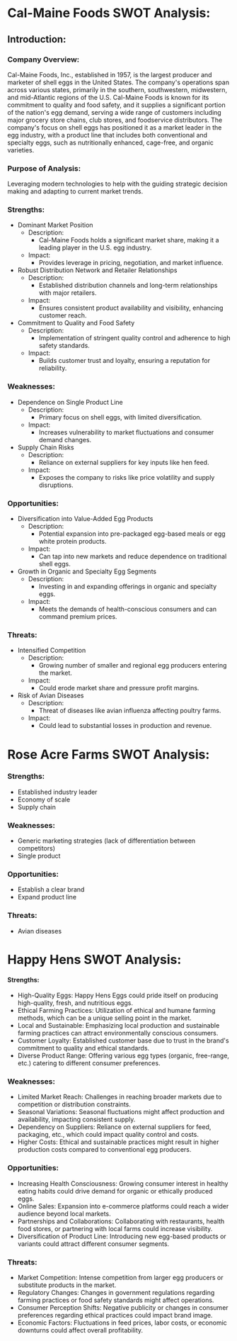 # Cal-Maine Foods SWOT Analysis:
## Introduction:
### Company Overview:
Cal-Maine Foods, Inc., established in 1957, is the largest producer and marketer of shell eggs in the United States. The company's operations span across various states, primarily in the southern, southwestern, midwestern, and mid-Atlantic regions of the U.S. Cal-Maine Foods is known for its commitment to quality and food safety, and it supplies a significant portion of the nation's egg demand, serving a wide range of customers including major grocery store chains, club stores, and foodservice distributors. The company's focus on shell eggs has positioned it as a market leader in the egg industry, with a product line that includes both conventional and specialty eggs, such as nutritionally enhanced, cage-free, and organic varieties.
### Purpose of Analysis:
Leveraging modern technologies to help with the guiding strategic decision making and adapting to current market trends.
### Strengths:
- Dominant Market Position
    - Description:
        - Cal-Maine Foods holds a significant market share, making it a leading player in the U.S. egg industry.
    - Impact:
        - Provides leverage in pricing, negotiation, and market influence.
- Robust Distribution Network and Retailer Relationships
    - Description:
        - Established distribution channels and long-term relationships with major retailers.
    - Impact:
        - Ensures consistent product availability and visibility, enhancing customer reach.
- Commitment to Quality and Food Safety
    - Description:
        - Implementation of stringent quality control and adherence to high safety standards.
    - Impact:
        - Builds customer trust and loyalty, ensuring a reputation for reliability.
### Weaknesses:
- Dependence on Single Product Line
    - Description:
        - Primary focus on shell eggs, with limited diversification.
    - Impact:
        - Increases vulnerability to market fluctuations and consumer demand changes.
- Supply Chain Risks
    - Description:
        - Reliance on external suppliers for key inputs like hen feed.
    - Impact:
        - Exposes the company to risks like price volatility and supply disruptions.
### Opportunities:
- Diversification into Value-Added Egg Products
    - Description:
        - Potential expansion into pre-packaged egg-based meals or egg white protein products.
    - Impact:
        - Can tap into new markets and reduce dependence on traditional shell eggs.
- Growth in Organic and Specialty Egg Segments
    - Description:
        - Investing in and expanding offerings in organic and specialty eggs.
    - Impact:
        - Meets the demands of health-conscious consumers and can command premium prices.
### Threats:
- Intensified Competition
    - Description:
        - Growing number of smaller and regional egg producers entering the market.
    - Impact:
        - Could erode market share and pressure profit margins.
- Risk of Avian Diseases
    - Description:
        - Threat of diseases like avian influenza affecting poultry farms.
    - Impact:
        - Could lead to substantial losses in production and revenue.



# Rose Acre Farms SWOT Analysis:
### Strengths:
- Established industry leader
- Economy of scale
- Supply chain
### Weaknesses:
- Generic marketing strategies (lack of differentiation between competitors)
- Single product
### Opportunities:
- Establish a clear brand
- Expand product line
### Threats:
- Avian diseases



# Happy Hens SWOT Analysis:
#### Strengths:
- High-Quality Eggs: Happy Hens Eggs could pride itself on producing high-quality, fresh, and nutritious eggs.
- Ethical Farming Practices: Utilization of ethical and humane farming methods, which can be a unique selling point in the market.
- Local and Sustainable: Emphasizing local production and sustainable farming practices can attract environmentally conscious consumers.
- Customer Loyalty: Established customer base due to trust in the brand's commitment to quality and ethical standards.
- Diverse Product Range: Offering various egg types (organic, free-range, etc.) catering to different consumer preferences.
### Weaknesses:
- Limited Market Reach: Challenges in reaching broader markets due to competition or distribution constraints.
- Seasonal Variations: Seasonal fluctuations might affect production and availability, impacting consistent supply.
- Dependency on Suppliers: Reliance on external suppliers for feed, packaging, etc., which could impact quality control and costs.
- Higher Costs: Ethical and sustainable practices might result in higher production costs compared to conventional egg producers.
### Opportunities:
- Increasing Health Consciousness: Growing consumer interest in healthy eating habits could drive demand for organic or ethically produced eggs.
- Online Sales: Expansion into e-commerce platforms could reach a wider audience beyond local markets.
- Partnerships and Collaborations: Collaborating with restaurants, health food stores, or partnering with local farms could increase visibility.
- Diversification of Product Line: Introducing new egg-based products or variants could attract different consumer segments.
### Threats:
- Market Competition: Intense competition from larger egg producers or substitute products in the market.
- Regulatory Changes: Changes in government regulations regarding farming practices or food safety standards might affect operations.
- Consumer Perception Shifts: Negative publicity or changes in consumer preferences regarding ethical practices could impact brand image.
- Economic Factors: Fluctuations in feed prices, labor costs, or economic downturns could affect overall profitability.
